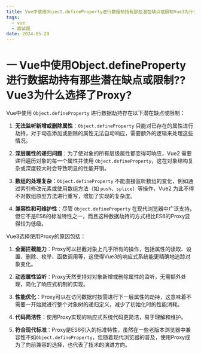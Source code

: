 ```yaml
---
title: Vue中使用Object.defineProperty进行数据劫持有那些潜在缺点或限制Vue3为什么选择了Proxy?
tags:
  - vue
  - 面试题
date: 2024-05-29
---
```

# 一 Vue中使用Object.defineProperty进行数据劫持有那些潜在缺点或限制??Vue3为什么选择了Proxy?

Vue中使用 `Object.defineProperty` 进行数据劫持存在以下潜在缺点或限制：

1. **无法监听新增或删除属性**：`Object.defineProperty` 只能对已存在的属性进行劫持，对于动态添加或删除的属性无法自动响应，需要额外的逻辑来处理这些情况。
    
2. **深层属性的递归问题**：为了使对象的所有层级属性都变得可响应，Vue2 需要递归遍历对象的每一个属性并使用 `Object.defineProperty`，这在对象结构复杂或深度较大时会导致明显的性能开销。
    
3. **数组的处理复杂**：`Object.defineProperty` 不能直接监听数组的变化，例如通过索引修改元素或使用数组方法（如 `push`、`splice`）等操作，Vue2 为此不得不对数组原型方法进行重写，增加了实现的复杂度。
    
4. **兼容性和可维护性**：尽管 `Object.defineProperty` 在现代浏览器中广泛支持，但它不是ES6的标准特性之一，而且这种数据劫持的方式相比ES6的Proxy显得较为低级。
    

Vue3选择使用Proxy的原因包括：

1. **全面拦截能力**：Proxy可以拦截对象上几乎所有的操作，包括属性的读取、设置、删除、枚举、函数调用等，这使得Vue3的响应式系统能更精确地追踪对象变化。
    
2. **动态属性监听**：Proxy天然支持对对象新增或删除属性的监听，无需额外处理，简化了响应式机制的实现。
    
3. **性能优化**：Proxy可以在访问数据时按需进行下一层属性的劫持，这意味着不需要一开始就进行整个对象树的递归定义，减少了初始化时的性能消耗。
    
4. **代码简洁性**：使用Proxy实现的响应式系统代码更简洁，易于理解和维护。
    
5. **符合现代标准**：Proxy是ES6引入的标准特性，虽然在一些老版本浏览器中兼容性不如`Object.defineProperty`，但随着现代浏览器的普及，使用Proxy成为了向前兼容的选择，也代表了技术的演进方向。
